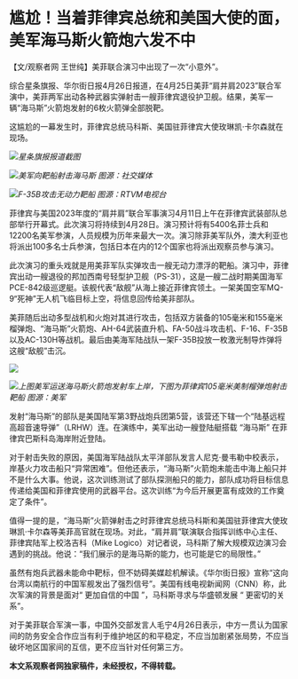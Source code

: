 # 尴尬！当着菲律宾总统和美国大使的面，美军海马斯火箭炮六发不中

【文/观察者网 王世纯】美菲联合演习中出现了一次“小意外”。

综合星条旗报、华尔街日报4月26日报道，在4月25日美菲“肩并肩2023”联合军演中，美菲两军出动各种武器实弹射击一艘菲律宾退役护卫舰。结果，美军一辆“海马斯”火箭炮发射的6枚火箭弹全部脱靶。

这尴尬的一幕发生时，菲律宾总统马科斯、美国驻菲律宾大使玫琳凯·卡尔森就在现场。

![](https://inews.gtimg.com/newsapp_bt/0/15785279621/1000)_星条旗报报道截图_

![](https://inews.gtimg.com/newsapp_bt/0/15785279622/1000)_美军向靶船射击海马斯 图源：社交媒体_

![](https://inews.gtimg.com/newsapp_bt/0/15785279623/1000)_F-35B攻击无动力靶船
图源：RTVM电视台_

菲律宾与美国2023年度的“肩并肩”联合军事演习4月11日上午在菲律宾武装部队总部举行开幕式。此次演习将持续到4月28日。演习预计将有5400名菲士兵和12200名美军参演，人员规模为历年来最大一次。演习除菲美军队外，澳大利亚也将派出100多名士兵参演，包括日本在内的12个国家也将派出观察员参与演习。

此次演习的重头戏就是用美菲军队实弹攻击一艘无动力漂浮的靶船。演习中，菲律宾出动一艘退役的邦加西南号轻型护卫舰（PS-31），这是一艘二战时期美国海军PCE-842级巡逻艇。该舰代表“敌舰”从海上接近菲律宾领土。一架美国空军MQ-9“死神”无人机飞临目标上空，将信息回传给美非部队。

美菲随后出动多型战机和火炮对其进行攻击，包括双方装备的105毫米和155毫米榴弹炮、“海马斯”火箭炮、AH-64武装直升机、FA-50战斗攻击机、F-16、F-35B以及AC-130H等战机。最后由美海军陆战队一架F-35B投放一枚激光制导炸弹将这艘“敌舰”击沉。

![](https://inews.gtimg.com/newsapp_bt/0/15785279625/1000)

![](https://inews.gtimg.com/newsapp_bt/0/15785279627/1000)_上图美军运送海马斯火箭炮发射车上岸，下图为菲律宾105毫米美制榴弹炮射击靶船
图源：美军_

发射“海马斯”的部队是美国陆军第3野战炮兵团第5营，该营还下辖一个“陆基远程高超音速导弹”（LRHW）连。在演练中，美军出动一艘登陆艇搭载 “海马斯”
在菲律宾巴斯科岛海岸附近登陆。

对于射击失败的原因，美国海军陆战队太平洋部队发言人尼克·曼韦勒中校表示，岸基火力攻击船只“异常困难”。但他还表示，“海马斯”火箭炮未能击中海上船只并不是什么大事。他说，这次训练测试了部队探测船只的能力，部队成功将目标信息传递给美国和菲律宾使用的武器平台。这次训练“为今后开展更富有成效的工作奠定了条件”。

值得一提的是，“海马斯”火箭弹射击之时菲律宾总统马科斯和美国驻菲律宾大使玫琳凯·卡尔森等美菲高官就在现场。对此，“肩并肩”联演联合指挥训练中心主任、菲律宾陆军上校洛吉科（Mike
Logico）对记者说，马科斯了解大规模双边演习会遇到的挑战。他说：“我们展示的是海马斯的能力，也可能是它的局限性。”

虽然有炮兵武器未能命中靶标，但不妨碍美媒趁机解读。《华尔街日报》宣称“这向台湾以南航行的中国军舰发出了强烈信号”。美国有线电视新闻网（CNN）称，此次军演的背景是面对“
更加自信的中国 ”，马科斯寻求与华盛顿发展 “ 更密切的关系”。

对于美菲联合军演一事，中国外交部发言人毛宁4月26日表示，中方一贯认为国家间的防务安全合作应当有利于维护地区的和平稳定，不应当加剧紧张局势，不应当破坏地区国家间的互信，更不应当针对任何第三方。

**本文系观察者网独家稿件，未经授权，不得转载。**

